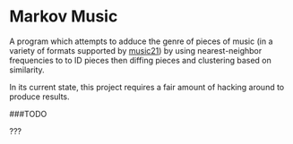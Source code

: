 # Markov Music
A program which attempts to adduce the genre of pieces of music
(in a variety of formats supported by
[music21](https://github.com/kroger/music21)) by using
nearest-neighbor frequencies to to ID pieces then diffing pieces
and clustering based on similarity.

In its current state, this project requires a fair amount of
hacking around to produce results.

###TODO

???
